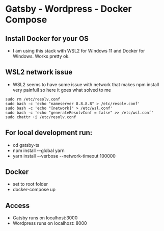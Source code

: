 # Gatsby - Wordpress - Docker Compose

## Install Docker for your OS
  - I am using this stack with WSL2 for Windows 11 and Docker for Windows. Works pretty ok.

## WSL2 network issue
  - WSL2 seems to have some issue with network that makes npm install very painfull so here it goes what solved to me

  `sudo rm /etc/resolv.conf`\
  `sudo bash -c 'echo "nameserver 8.8.8.8" > /etc/resolv.conf'`\
  `sudo bash -c 'echo "[network]" > /etc/wsl.conf'`\
  `sudo bash -c 'echo "generateResolvConf = false" >> /etc/wsl.conf'`\
  `sudo chattr +i /etc/resolv.conf`

## For local development run:
  - cd gatsby-ts
  - npm install --global yarn 
  - yarn install --verbose --network-timeout 100000

## Docker
  - set to root folder
  - docker-compose up

## Access
  - Gatsby runs on localhost:3000
  - Wordpress runs on localhost: 8000
